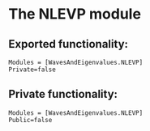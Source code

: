 # The NLEVP module

## Exported functionality:
```@autodocs
Modules = [WavesAndEigenvalues.NLEVP]
Private=false
```

## Private functionality:
```@autodocs
Modules = [WavesAndEigenvalues.NLEVP]
Public=false
```
